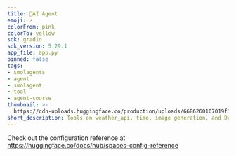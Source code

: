 ```yaml
---
title: 🧠AI Agent
emoji: ⚡
colorFrom: pink
colorTo: yellow
sdk: gradio
sdk_version: 5.29.1
app_file: app.py
pinned: false
tags:
- smolagents
- agent
- smolagent
- tool
- agent-course
thumbnail: >-
  https://cdn-uploads.huggingface.co/production/uploads/6686260107019f3fe482ce08/COz6FygUkXUtGEelBEzfI.jpeg
short_description: Tools on weather_api, time, image generation, and DuckDuckGo
---
```

 
Check out the configuration reference at https://huggingface.co/docs/hub/spaces-config-reference